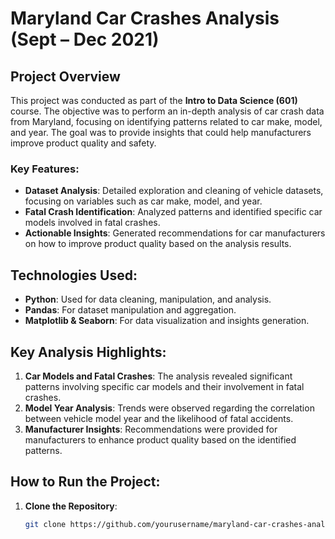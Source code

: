 # Maryland Car Crashes Analysis (Sept – Dec 2021)

## Project Overview
This project was conducted as part of the **Intro to Data Science (601)** course. The objective was to perform an in-depth analysis of car crash data from Maryland, focusing on identifying patterns related to car make, model, and year. The goal was to provide insights that could help manufacturers improve product quality and safety.

### Key Features:
- **Dataset Analysis**: Detailed exploration and cleaning of vehicle datasets, focusing on variables such as car make, model, and year.
- **Fatal Crash Identification**: Analyzed patterns and identified specific car models involved in fatal crashes.
- **Actionable Insights**: Generated recommendations for car manufacturers on how to improve product quality based on the analysis results.

## Technologies Used:
- **Python**: Used for data cleaning, manipulation, and analysis.
- **Pandas**: For dataset manipulation and aggregation.
- **Matplotlib & Seaborn**: For data visualization and insights generation.

## Key Analysis Highlights:
1. **Car Models and Fatal Crashes**: The analysis revealed significant patterns involving specific car models and their involvement in fatal crashes.
2. **Model Year Analysis**: Trends were observed regarding the correlation between vehicle model year and the likelihood of fatal accidents.
3. **Manufacturer Insights**: Recommendations were provided for manufacturers to enhance product quality based on the identified patterns.

## How to Run the Project:
1. **Clone the Repository**:
   ```bash
   git clone https://github.com/yourusername/maryland-car-crashes-analysis.git


